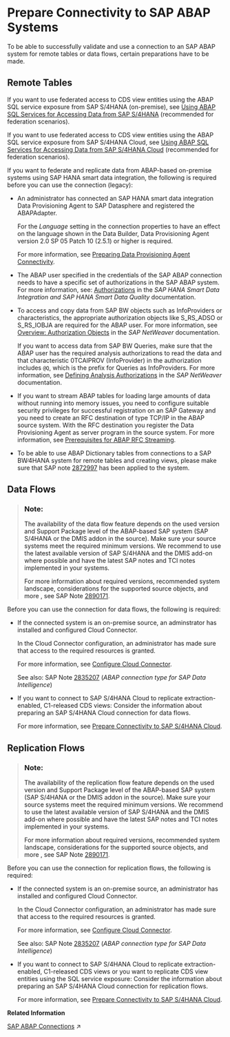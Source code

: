 <!-- loio76c9ac1a318c4de2bea29e72c64be8a0 -->

# Prepare Connectivity to SAP ABAP Systems

To be able to successfully validate and use a connection to an SAP ABAP system for remote tables or data flows, certain preparations have to be made.



<a name="loio76c9ac1a318c4de2bea29e72c64be8a0__prereq_rt_SAP_ABAP"/>

## Remote Tables

If you want to use federated access to CDS view entities using the ABAP SQL service exposure from SAP S/4HANA \(on-premise\), see [Using ABAP SQL Services for Accessing Data from SAP S/4HANA](using-abap-sql-services-for-accessing-data-from-sap-s-4hana-4d74745.md) \(recommended for federation scenarios\).

If you want to use federated access to CDS view entities using the ABAP SQL service exposure from SAP S/4HANA Cloud, see [Using ABAP SQL Services for Accessing Data from SAP S/4HANA Cloud](using-abap-sql-services-for-accessing-data-from-sap-s-4hana-cloud-ef2b223.md) \(recommended for federation scenarios\).

If you want to federate and replicate data from ABAP-based on-premise systems using SAP HANA smart data integration, the following is required before you can use the connection \(legacy\):

-   An administrator has connected an SAP HANA smart data integration Data Provisioning Agent to SAP Datasphere and registered the ABAPAdapter.

    For the *Language* setting in the connection properties to have an effect on the language shown in the Data Builder, Data Provisioning Agent version 2.0 SP 05 Patch 10 \(2.5.1\) or higher is required.

    For more information, see [Preparing Data Provisioning Agent Connectivity](preparing-data-provisioning-agent-connectivity-f1a39d1.md).

-   The ABAP user specified in the credentials of the SAP ABAP connection needs to have a specific set of authorizations in the SAP ABAP system. For more information, see: [Authorizations](https://help.sap.com/viewer/7952ef28a6914997abc01745fef1b607/latest/en-US/bcc0ff2acd6a4476b2912ff4cd71cd91.html) in the *SAP HANA Smart Data Integration and SAP HANA Smart Data Quality* documentation.

-   To access and copy data from SAP BW objects such as InfoProviders or characteristics, the appropriate authorization objects like S\_RS\_ADSO or S\_RS\_IOBJA are required for the ABAP user. For more information, see [Overview: Authorization Objects](https://help.sap.com/viewer/2e90b26cf7484203a523bf0f4b1bc137/7.5.latest/en-US/4c658f3245e31ca6e10000000a42189c.html) in the *SAP NetWeaver* documentation.

    If you want to access data from SAP BW Queries, make sure that the ABAP user has the required analysis authorizations to read the data and that characteristic 0TCAIPROV \(InfoProvider\) in the authorization includes `@Q`, which is the prefix for Queries as InfoProviders. For more information, see [Defining Analysis Authorizations](https://help.sap.com/viewer/2e90b26cf7484203a523bf0f4b1bc137/7.5.latest/en-US/4a27a9cf81661d10e10000000a42189b.html) in the *SAP NetWeaver* documentation.

-   If you want to stream ABAP tables for loading large amounts of data without running into memory issues, you need to configure suitable security privileges for successful registration on an SAP Gateway and you need to create an RFC destination of type TCP/IP in the ABAP source system. With the RFC destination you register the Data Provisioning Agent as server program in the source system. For more information, see [Prerequisites for ABAP RFC Streaming](prerequisites-for-abap-rfc-streaming-62adb44.md).

-   To be able to use ABAP Dictionary tables from connections to a SAP BW∕4HANA system for remote tables and creating views, please make sure that SAP note [2872997](https://me.sap.com/notes/2872997) has been applied to the system.




<a name="loio76c9ac1a318c4de2bea29e72c64be8a0__prereq_df_SAP_ABAP"/>

## Data Flows

> ### Note:  
> The availability of the data flow feature depends on the used version and Support Package level of the ABAP-based SAP system \(SAP S/4HANA or the DMIS addon in the source\). Make sure your source systems meet the required minimum versions. We recommend to use the latest available version of SAP S/4HANA and the DMIS add-on where possible and have the latest SAP notes and TCI notes implemented in your systems.
> 
> For more information about required versions, recommended system landscape, considerations for the supported source objects, and more , see SAP Note [2890171](https://me.sap.com/notes/2890171).

Before you can use the connection for data flows, the following is required:

-   If the connected system is an on-premise source, an adminstrator has installed and configured Cloud Connector.

    In the Cloud Connector configuration, an administrator has made sure that access to the required resources is granted.

    For more information, see [Configure Cloud Connector](configure-cloud-connector-f289920.md).

    See also: SAP Note [2835207](https://me.sap.com/notes/2835207) \(*ABAP connection type for SAP Data Intelligence*\)

-   If you want to connect to SAP S/4HANA Cloud to replicate extraction-enabled, C1-released CDS views: Consider the information about preparing an SAP S/4HANA Cloud connection for data flows.

    For more information, see [Prepare Connectivity to SAP S/4HANA Cloud](prepare-connectivity-to-sap-s-4hana-cloud-abb159e.md).




<a name="loio76c9ac1a318c4de2bea29e72c64be8a0__section_stp_5kk_qwb"/>

## Replication Flows

> ### Note:  
> The availability of the replication flow feature depends on the used version and Support Package level of the ABAP-based SAP system \(SAP S/4HANA or the DMIS addon in the source\). Make sure your source systems meet the required minimum versions. We recommend to use the latest available version of SAP S/4HANA and the DMIS add-on where possible and have the latest SAP notes and TCI notes implemented in your systems.
> 
> For more information about required versions, recommended system landscape, considerations for the supported source objects, and more , see SAP Note [2890171](https://me.sap.com/notes/2890171).

Before you can use the connection for replication flows, the following is required:

-   If the connected system is an on-premise source, an administrator has installed and configured Cloud Connector.

    In the Cloud Connector configuration, an administrator has made sure that access to the required resources is granted.

    For more information, see [Configure Cloud Connector](configure-cloud-connector-f289920.md).

    See also: SAP Note [2835207](https://me.sap.com/notes/2835207) \(*ABAP connection type for SAP Data Intelligence*\)

-   If you want to connect to SAP S/4HANA Cloud to replicate extraction-enabled, C1-released CDS views or you want to replicate CDS view entities using the SQL service exposure: Consider the information about preparing an SAP S/4HANA Cloud connection for replication flows.

    For more information, see [Prepare Connectivity to SAP S/4HANA Cloud](prepare-connectivity-to-sap-s-4hana-cloud-abb159e.md).


**Related Information**  


[SAP ABAP Connections](https://help.sap.com/viewer/9f36ca35bc6145e4acdef6b4d852d560/DEV_CURRENT/en-US/a75c1aacf951449ba3b740c7e46da3a9.html "Use an SAP ABAP connection to access data from SAP ABAP on-premise systems through RFC or to access data from cloud source systems such as SAP S/4HANA Cloud through Web Socket RFC.") :arrow_upper_right:

